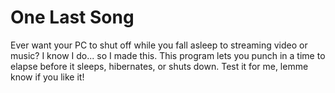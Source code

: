 # One Last Song
Ever want your PC to shut off while you fall asleep to streaming video or music? I know I do... so I made this. This program lets you punch in a time to elapse before it sleeps, hibernates, or shuts down. Test it for me, lemme know if you like it!